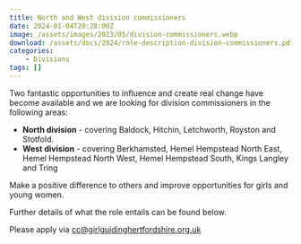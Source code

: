 ```yaml
---
title: North and West division commissioners
date: 2024-01-04T20:28:00Z
image: /assets/images/2023/05/division-commissioners.webp
download: /assets/docs/2024/role-description-division-commissioners.pdf
categories: 
    - Divisions
tags: []
---
```

Two fantastic opportunities to influence and create real change have become available and we are looking for division commissioners in the following areas:

- **North division**  - covering Baldock, Hitchin, Letchworth, Royston and Stotfold.
- **West division** - covering Berkhamsted, Hemel Hempstead North East, Hemel Hempstead North West, Hemel Hempstead South, Kings Langley and Tring

Make a positive difference to others and improve opportunities for girls and young women.

Further details of what the role entails can be found below.

Please apply via <cc@girlguidinghertfordshire.org.uk>
